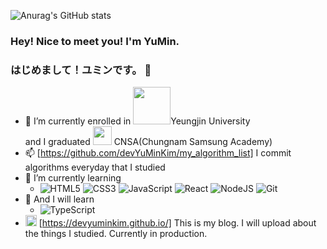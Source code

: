 ![Anurag's GitHub stats](https://github-readme-stats.vercel.app/api?username=devYuMinKim&show_icons=true&theme=tokyonight)
### Hey! Nice to meet you! I'm YuMin.
### はじめまして！ユミンです。 👋
- 🔭 I’m currently enrolled in <img src="https://user-images.githubusercontent.com/55650732/175797289-fe50314b-5259-4c5f-8642-55eff2b76cb5.png" width="60">Yeungjin University  
and I graduated 
<img src="https://user-images.githubusercontent.com/55650732/175797055-ea9cf843-da6c-4a4e-90d5-00f2691858fe.png" width="30"> CNSA(Chungnam Samsung Academy)
- 📫 [https://github.com/devYuMinKim/my_algorithm_list] I commit algorithms everyday that I studied
- 🌱 I’m currently learning 
  - ![HTML5](https://img.shields.io/badge/-HTML5-F05032?style=for-the-badge&logo=html5&logoColor=ffffff)
    ![CSS3](https://img.shields.io/badge/-CSS3-007ACC?style=for-the-badge&logo=css3) 
    ![JavaScript](https://img.shields.io/badge/-JavaScript-%23F7DF1C?style=for-the-badge&logo=javascript&logoColor=000000&labelColor=%23F7DF1&color=%23FFCE5A) 
    ![React](https://img.shields.io/badge/-React-222222?style=for-the-badge&logo=react) 
    ![NodeJS](https://img.shields.io/badge/-Nodejs-43853d?style=for-the-badge&logo=Node.js&logoColor=white) 
    ![Git](https://img.shields.io/badge/-GIT-F05032?style=for-the-badge&logo=git&logoColor=ffffff)
- 🤔 And I will learn
  - ![TypeScript](https://img.shields.io/badge/-TypeScript-007ACC?style=for-the-badge&logo=typescript&logoColor=white)
- [<img src="https://user-images.githubusercontent.com/55650732/175800079-88663599-53d0-4f61-af63-d95de2d9a78b.png" width="18">](https://devyuminkim.github.io/) [https://devyuminkim.github.io/] This is my blog. I will upload about the things I studied. Currently in production.


<!--
**devYuMinKim/devYuMinKim** is a ✨ _special_ ✨ repository because its `README.md` (this file) appears on your GitHub profile.

Here are some ideas to get you started:



- 👯 I’m looking to collaborate on ...
- 🤔 I’m looking for help with ...
- 💬 Ask me about ...
- 📫 How to reach me: ...
- 😄 Pronouns: ...
- ⚡ Fun fact: ...
-->
